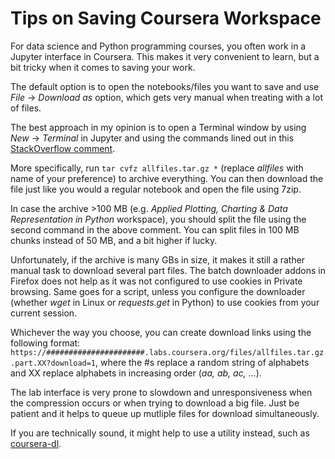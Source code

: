 # Tips on Saving Coursera Workspace
For data science and Python programming courses, you often work in a Jupyter interface in Coursera. This makes it very convenient to learn, but a bit tricky when it comes to saving your work.

The default option is to open the notebooks/files you want to save and use *File* -> *Download as* option, which gets very manual when treating with a lot of files.

The best approach in my opinion is to open a Terminal window by using *New* -> *Terminal* in Jupyter and using the commands lined out in this [StackOverflow comment](https://stackoverflow.com/a/56318823).

More specifically, run `tar cvfz allfiles.tar.gz *` (replace *allfiles* with name of your preference) to archive everything. You can then download the file just like you would a regular notebook and open the file using 7zip.

In case the archive >100 MB (e.g. *Applied Plotting, Charting & Data Representation in Python* workspace), you should split the file using the second command in the above comment. You can split files in 100 MB chunks instead of 50 MB, and a bit higher if lucky.

Unfortunately, if the archive is many GBs in size, it makes it still a rather manual task to download several part files. The batch downloader addons in Firefox does not help as it was not configured to use cookies in Private browsing. Same goes for a script, unless you configure the downloader (whether *wget* in Linux or *requests.get* in Python) to use cookies from your current session.

Whichever the way you choose, you can create download links using the following format: `https://######################.labs.coursera.org/files/allfiles.tar.gz.part.XX?download=1`, where the #s replace a random string of alphabets and XX replace alphabets in increasing order (*aa, ab, ac, ...*).

The lab interface is very prone to slowdown and unresponsiveness when the compression occurs or when trying to download a big file. Just be patient and it helps to queue up mutliple files for download simultaneously.

If you are technically sound, it might help to use a utility instead, such as [coursera-dl](https://github.com/coursera-dl/coursera-dl).